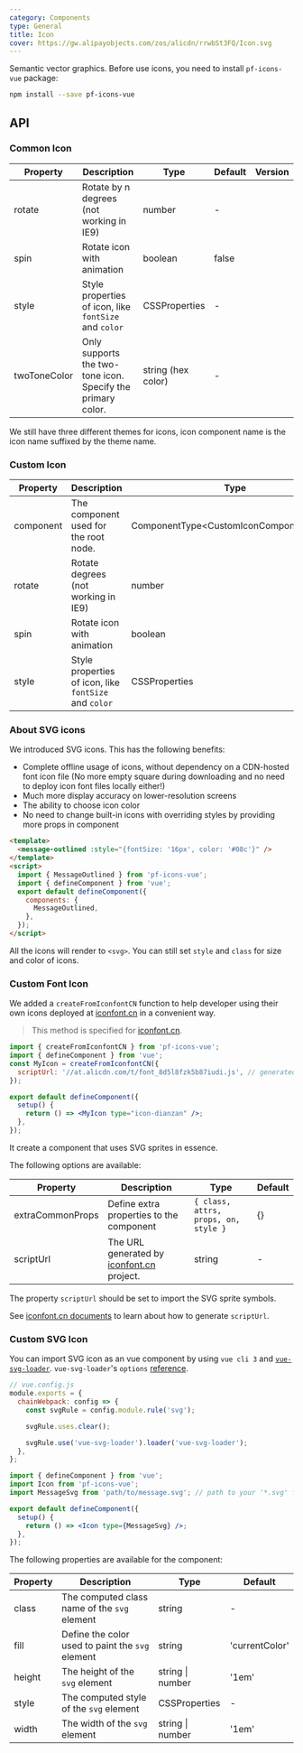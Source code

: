 ```yaml
---
category: Components
type: General
title: Icon
cover: https://gw.alipayobjects.com/zos/alicdn/rrwbSt3FQ/Icon.svg
---
```


Semantic vector graphics. Before use icons, you need to install `pf-icons-vue` package:

```bash
npm install --save pf-icons-vue
```

## API

### Common Icon

| Property | Description | Type | Default | Version |
| --- | --- | --- | --- | --- |
| rotate | Rotate by n degrees (not working in IE9) | number | - |  |
| spin | Rotate icon with animation | boolean | false |  |
| style | Style properties of icon, like `fontSize` and `color` | CSSProperties | - |  |
| twoToneColor | Only supports the two-tone icon. Specify the primary color. | string (hex color) | - |  |

We still have three different themes for icons, icon component name is the icon name suffixed by the theme name.


### Custom Icon

| Property | Description | Type | Default | Version |
| --- | --- | --- | --- | --- |
| component | The component used for the root node. | ComponentType&lt;CustomIconComponentProps> | - |  |
| rotate | Rotate degrees (not working in IE9) | number | - |  |
| spin | Rotate icon with animation | boolean | false |  |
| style | Style properties of icon, like `fontSize` and `color` | CSSProperties | - |  |

### About SVG icons

We introduced SVG icons. This has the following benefits:

- Complete offline usage of icons, without dependency on a CDN-hosted font icon file (No more empty square during downloading and no need to deploy icon font files locally either!)
- Much more display accuracy on lower-resolution screens
- The ability to choose icon color
- No need to change built-in icons with overriding styles by providing more props in component


```html
<template>
  <message-outlined :style="{fontSize: '16px', color: '#08c'}" />
</template>
<script>
  import { MessageOutlined } from 'pf-icons-vue';
  import { defineComponent } from 'vue';
  export default defineComponent({
    components: {
      MessageOutlined,
    },
  });
</script>
```

All the icons will render to `<svg>`. You can still set `style` and `class` for size and color of icons.



### Custom Font Icon

We added a `createFromIconfontCN` function to help developer using their own icons deployed at [iconfont.cn](http://iconfont.cn/) in a convenient way.

> This method is specified for [iconfont.cn](http://iconfont.cn/).

```jsx
import { createFromIconfontCN } from 'pf-icons-vue';
import { defineComponent } from 'vue';
const MyIcon = createFromIconfontCN({
  scriptUrl: '//at.alicdn.com/t/font_8d5l8fzk5b87iudi.js', // generated by iconfont.cn
});

export default defineComponent({
  setup() {
    return () => <MyIcon type="icon-dianzan" />;
  },
});
```

It create a component that uses SVG sprites in essence.

The following options are available:

| Property | Description | Type | Default |
| --- | --- | --- | --- |
| extraCommonProps | Define extra properties to the component | `{ class, attrs, props, on, style }` | {} |
| scriptUrl | The URL generated by [iconfont.cn](http://iconfont.cn/) project. | string | - |

The property `scriptUrl` should be set to import the SVG sprite symbols.

See [iconfont.cn documents](http://iconfont.cn/help/detail?spm=a313x.7781069.1998910419.15&helptype=code) to learn about how to generate `scriptUrl`.

### Custom SVG Icon

You can import SVG icon as an vue component by using `vue cli 3` and [`vue-svg-loader`](https://www.npmjs.com/package/vue-svg-loader). `vue-svg-loader`'s `options` [reference](https://github.com/visualfanatic/vue-svg-loader).

```js
// vue.config.js
module.exports = {
  chainWebpack: config => {
    const svgRule = config.module.rule('svg');

    svgRule.uses.clear();

    svgRule.use('vue-svg-loader').loader('vue-svg-loader');
  },
};
```

```jsx
import { defineComponent } from 'vue';
import Icon from 'pf-icons-vue';
import MessageSvg from 'path/to/message.svg'; // path to your '*.svg' file.

export default defineComponent({
  setup() {
    return () => <Icon type={MessageSvg} />;
  },
});
```

The following properties are available for the component:

| Property | Description                                      | Type             | Default        |
| -------- | ------------------------------------------------ | ---------------- | -------------- |
| class    | The computed class name of the `svg` element     | string           | -              |
| fill     | Define the color used to paint the `svg` element | string           | 'currentColor' |
| height   | The height of the `svg` element                  | string \| number | '1em'          |
| style    | The computed style of the `svg` element          | CSSProperties    | -              |
| width    | The width of the `svg` element                   | string \| number | '1em'          |
